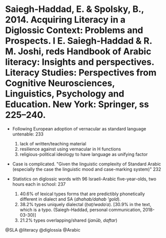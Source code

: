 # Saiegh-Haddad, E. & Spolsky, B., 2014. Acquiring Literacy in a Diglossic Context: Problems and Prospects. I E. Saiegh-Haddad & R. M. Joshi, reds Handbook of Arabic literacy: Insights and perspectives. Literacy Studies: Perspectives from Cognitive Neurosciences, Linguistics, Psychology and Education. New York: Springer, ss 225–240.

- Following European adoption of vernacular as standard language untenable: 233
  1. lack of written/teaching material
  2. resilience against using vernacular in H functions
  3. religious-political ideology to have language as unifying factor

- Case is complicated. "Given the linguistic complexity of Standard Arabic (especially the case the linguistic mood and case-marking system)" 232

- Statistics on diglossic words with 96 Israeli-Arabic five-year-olds, two hours each in school: 237
  1. 40.6% of lexical types forms that are predictibly phonetically different in dialect and SA (*dhahab/dahab 'gold*).
  2. 38.2% types uniquely dialectal (*ḥaṭ/wadaʿa*).
     [30.9% in the text, which is a typo. (Saiegh-Haddad, personal communication, 2018-03-30)]
  3. 21.2% types overlapping/shared (*janūb, daftar*)

@SLA
@literacy
@diglossia
@Arabic
